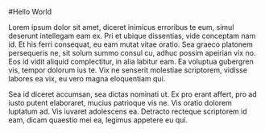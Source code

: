 #Hello World

Lorem ipsum dolor sit amet, diceret inimicus erroribus te eum, simul deserunt intellegam eam ex. Pri et ubique dissentias, vide conceptam nam id. Et his ferri consequat, eu eam mutat vitae oratio. Sea graeco platonem persequeris ne, sit solum summo consul cu, adhuc possim apeirian vix no. Eos id vidit aliquid complectitur, in alia labitur eam. Ea voluptua gubergren vis, tempor dolorum ius te. Vix ne senserit molestiae scriptorem, vidisse labores ea vix, eu vero magna eloquentiam qui.

Sea id diceret accumsan, sea dictas nominati ut. Ex pro erant affert, pro ad iusto putent elaboraret, mucius patrioque vis ne. Vis oratio dolorem luptatum ad. Vis iuvaret adolescens ea. Detracto recteque scriptorem id eam, dicam quaestio mei ea, legimus appetere eu qui.